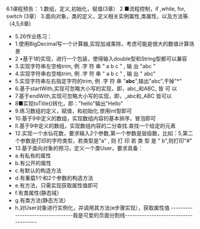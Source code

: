 6.1课程预告：
1.数组，定义,初始化，赋值(3章）
2 ■流程控制，if ,while, for, switch (3章）
3.面向对象，类的定义，定义相关实例属性,类属性，以及方法等.（4,5,6章)

- 5.26作业练习：
- 1.使用BigDecimal写一个计算器,实现加减乘除，考虑可能是很大的数值计算场景 
- 2 •基于1的实现，进行一个包装，使得输入double型和String型都可以兼容
- 3.实现字符串左空格trim, 例 .字 符 串 " a b c  " , 输 出 "abc "
- 4.实现字符串右空格trim, 例 .字 符 串 " a b c  " , 输 出 "  abc"
- 5.实现字符串左右指定字符的trim, 例 .字 符 串 "**abc**",输出"abc",干掉"*"
- 6.基于startWith,实现可忽略大小写的实现，即，abc_和ABC_ 皆 可 以
- 7.基于endWith,实现可忽略大小写的实现，即，_abc和_ABC 皆可以 
- 8■实现toTitle()转化，即："hello"输出"Hello"
- 9.练习数组的定义，赋值，和初始化.使用int型即可
- 10.基于9中定义的数组，实现数组内容的基本排序，冒泡即可
- II.基于9中定义的数组，实现数组内容的二分查找.查找一个给定的元素
- 12.实现一个水仙花数，要求输入2个参数,第一个参数是层级数，比如：5,第二个参数是打印的字符类型，若类型是"a" , 则 打 印 若 类 型 是 " b",则打印"#"
- 13.基于面向对象的预习，定义一个类User，要求具备：
- a.有私有的属性
- b.有公开的属性
- c.有默认的构造方法
- d.有重载1个和2个参数的构造方法
- e.有方法，只需实现获取属性值即可
- f.有类属性(静态域）
- g.有类方法(静态方法）
- h.对User对象进行实例化，并调用其方法(e步骤实现），获取属性值
---------------------------------我是可爱的页面分割线-------------------------------------
